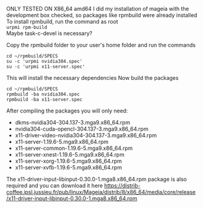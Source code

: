 ﻿ONLY TESTED ON X86_64 amd64
I did my installation of mageia with the development box checked, so packages like rpmbuild were already installed
To install rpmbuild, run the command as root  
``urpmi rpm-build``  
Maybe task-c-devel is necessary?

Copy the rpmbuild folder to your user's home folder
and run the commands  
```
cd ~/rpmbuild/SPECS
su -c 'urpmi nvidia304.spec'
su -c 'urpmi x11-server.spec'
```  

This will install the necessary dependencies
Now build the packages  

```
cd ~/rpmbuild/SPECS
rpmbuild -ba nvidia304.spec
rpmbuild -ba x11-server.spec
```  

After compiling the packages you will only need:
- dkms-nvidia304-304.137-3.mga9.x86_64.rpm  
- nvidia304-cuda-opencl-304.137-3.mga9.x86_64.rpm  
- x11-driver-video-nvidia304-304.137-3.mga9.x86_64.rpm  
- x11-server-1.19.6-5.mga9.x86_64.rpm  
- x11-server-common-1.19.6-5.mga9.x86_64.rpm  
- x11-server-xnest-1.19.6-5.mga9.x86_64.rpm  
- x11-server-xorg-1.19.6-5.mga9.x86_64.rpm  
- x11-server-xvfb-1.19.6-5.mga9.x86_64.rpm

The x11-driver-input-libinput-0.30.0-1.mga8.x86_64.rpm package is also required and you can download it here
https://distrib-coffee.ipsl.jussieu.fr/pub/linux/Mageia/distrib/8/x86_64/media/core/release/x11-driver-input-libinput-0.30.0-1.mga8.x86_64.rpm


